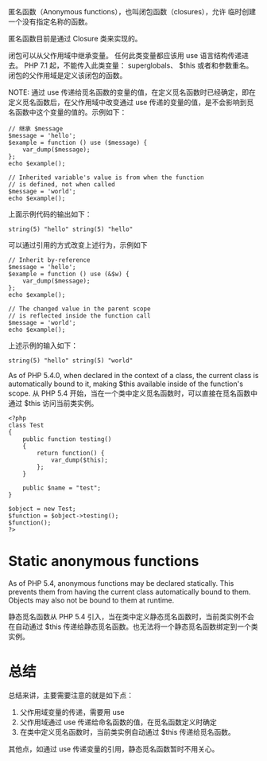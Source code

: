 匿名函数（Anonymous functions），也叫闭包函数（closures），允许 临时创建一个没有指定名称的函数。

匿名函数目前是通过 Closure 类来实现的。

闭包可以从父作用域中继承变量。 任何此类变量都应该用 use 语言结构传递进去。 PHP 7.1 起，不能传入此类变量： superglobals、 $this 或者和参数重名。闭包的父作用域是定义该闭包的函数。

NOTE: 通过 use 传递给觅名函数的变量的值，在定义觅名函数时已经确定，即在定义觅名函数后，在父作用域中改变通过 use 传递的变量的值，是不会影响到觅名函数中这个变量的值的。示例如下：

    // 继承 $message
    $message = 'hello';
    $example = function () use ($message) {
        var_dump($message);
    };
    echo $example();

    // Inherited variable's value is from when the function
    // is defined, not when called
    $message = 'world';
    echo $example();

上面示例代码的输出如下：

    string(5) "hello" string(5) "hello"

可以通过引用的方式改变上述行为，示例如下

    // Inherit by-reference
    $message = 'hello';
    $example = function () use (&$w) {
        var_dump($message);
    };
    echo $example();

    // The changed value in the parent scope
    // is reflected inside the function call
    $message = 'world';
    echo $example(); 

上述示例的输入如下：

    string(5) "hello" string(5) "world"

As of PHP 5.4.0, when declared in the context of a class, the current class is automatically bound to it, making $this available inside of the function's scope.
从 PHP 5.4 开始，当在一个类中定义觅名函数时，可以直接在觅名函数中通过 $this 访问当前类实例。

    <?php
    class Test
    {
        public function testing()
        {
            return function() {
                var_dump($this);
            };
        }

        public $name = "test";
    }

    $object = new Test;
    $function = $object->testing();
    $function();
    ?>


# Static anonymous functions
As of PHP 5.4, anonymous functions may be declared statically. This prevents them from having the current class automatically bound to them. Objects may also not be bound to them at runtime.

静态觅名函数从 PHP 5.4 引入，当在类中定义静态觅名函数时，当前类实例不会在自动通过 $this 传递给静态觅名函数。也无法将一个静态觅名函数绑定到一个类实例。


# 总结
总结来讲，主要需要注意的就是如下点：

1. 父作用域变量的传递，需要用 use
2. 父作用域通过 use 传递给命名函数的值，在觅名函数定义时确定
3. 在类中定义觅名函数时，当前类实例自动通过 $this 传递给觅名函数。

其他点，如通过 use 传递变量的引用，静态觅名函数暂时不用关心。 

[1]: http://php.net/manual/zh/functions.anonymous.php "匿名函数"